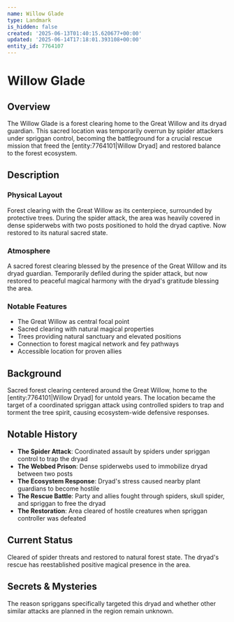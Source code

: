 ```yaml
---
name: Willow Glade
type: Landmark
is_hidden: false
created: '2025-06-13T01:40:15.620677+00:00'
updated: '2025-06-14T17:18:01.393108+00:00'
entity_id: 7764107
---
```


# Willow Glade

## Overview
The Willow Glade is a forest clearing home to the Great Willow and its dryad guardian. This sacred location was temporarily overrun by spider attackers under spriggan control, becoming the battleground for a crucial rescue mission that freed the [entity:7764101|Willow Dryad] and restored balance to the forest ecosystem.

## Description
### Physical Layout
Forest clearing with the Great Willow as its centerpiece, surrounded by protective trees. During the spider attack, the area was heavily covered in dense spiderwebs with two posts positioned to hold the dryad captive. Now restored to its natural sacred state.

### Atmosphere
A sacred forest clearing blessed by the presence of the Great Willow and its dryad guardian. Temporarily defiled during the spider attack, but now restored to peaceful magical harmony with the dryad's gratitude blessing the area.

### Notable Features
- The Great Willow as central focal point
- Sacred clearing with natural magical properties
- Trees providing natural sanctuary and elevated positions
- Connection to forest magical network and fey pathways
- Accessible location for proven allies

## Background
Sacred forest clearing centered around the Great Willow, home to the [entity:7764101|Willow Dryad] for untold years. The location became the target of a coordinated spriggan attack using controlled spiders to trap and torment the tree spirit, causing ecosystem-wide defensive responses.

## Notable History
- **The Spider Attack**: Coordinated assault by spiders under spriggan control to trap the dryad
- **The Webbed Prison**: Dense spiderwebs used to immobilize dryad between two posts
- **The Ecosystem Response**: Dryad's stress caused nearby plant guardians to become hostile
- **The Rescue Battle**: Party and allies fought through spiders, skull spider, and spriggan to free the dryad
- **The Restoration**: Area cleared of hostile creatures when spriggan controller was defeated

## Current Status
Cleared of spider threats and restored to natural forest state. The dryad's rescue has reestablished positive magical presence in the area.

## Secrets & Mysteries
The reason spriggans specifically targeted this dryad and whether other similar attacks are planned in the region remain unknown.